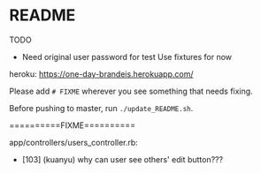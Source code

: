 # README

TODO

- Need original user password for test
  Use fixtures for now

heroku: https://one-day-brandeis.herokuapp.com/

Please add `# FIXME` wherever you see something that needs fixing.

Before pushing to master, run `./update_README.sh`.

==========FIXME==========

app/controllers/users_controller.rb:
  * [103] (kuanyu) why can user see others' edit button???


